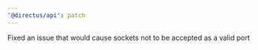 ```yaml
---
'@directus/api': patch
---
```


Fixed an issue that would cause sockets not to be accepted as a valid port
